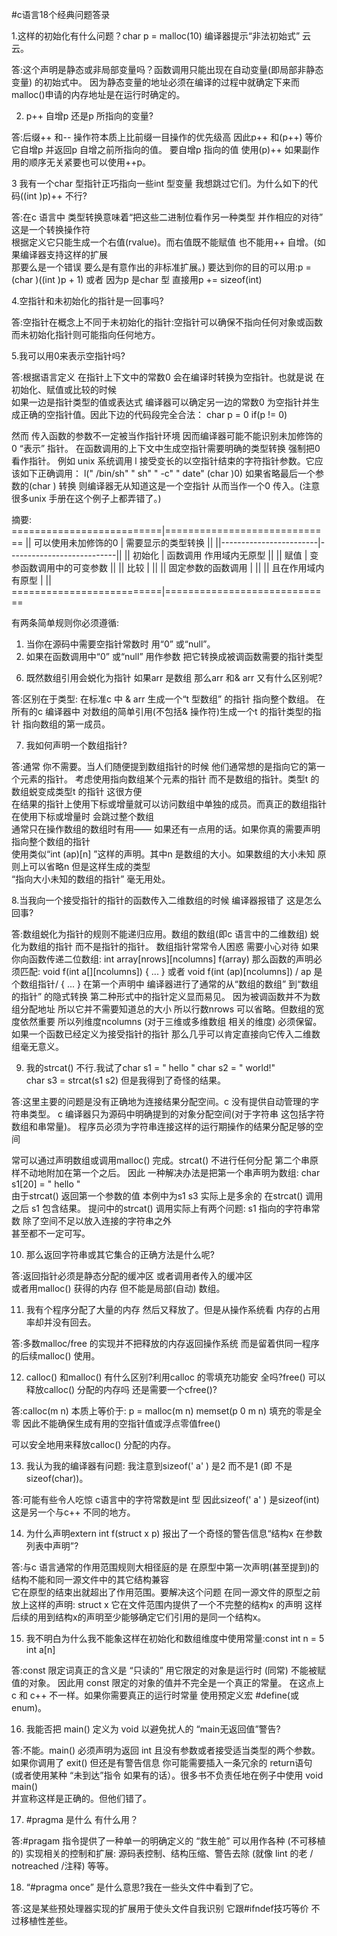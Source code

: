 #c语言18个经典问题答录

1.这样的初始化有什么问题？char p = malloc(10)  编译器提示“非法初始式” 云云。

 答:这个声明是静态或非局部变量吗？函数调用只能出现在自动变量(即局部非静态变量) 的初始式中。
 因为静态变量的地址必须在编译的过程中就确定下来而malloc()申请的内存地址是在运行时确定的。

 2. p++ 自增p 还是p 所指向的变量?

 答:后缀++ 和-- 操作符本质上比前缀一目操作的优先级高  因此p++ 和(p++) 等价  它自增p 并返回p 自增之前所指向的值。
 要自增p 指向的值  使用(p)++  如果副作用的顺序无关紧要也可以使用++p。

 3 我有一个char  型指针正巧指向一些int 型变量  我想跳过它们。为什么如下的代码((int )p)++  不行?

 答:在c 语言中  类型转换意味着“把这些二进制位看作另一种类型  并作相应的对待”  这是一个转换操作符   
 根据定义它只能生成一个右值(rvalue)。而右值既不能赋值  也不能用++ 自增。(如果编译器支持这样的扩展   
 那要么是一个错误  要么是有意作出的非标准扩展。) 要达到你的目的可以用:p = (char )((int )p + 1) 
 或者 因为p 是char  型  直接用p += sizeof(int) 

 4.空指针和未初始化的指针是一回事吗?

 答:空指针在概念上不同于未初始化的指针:空指针可以确保不指向任何对象或函数 
  而未初始化指针则可能指向任何地方。

 5.我可以用0来表示空指针吗?

 答:根据语言定义  在指针上下文中的常数0 会在编译时转换为空指针。也就是说  在初始化、赋值或比较的时候   
 如果一边是指针类型的值或表达式  编译器可以确定另一边的常数0 为空指针并生成正确的空指针值。因此下边的代码段完全合法：
 char p = 0 
 if(p != 0)

 然而  传入函数的参数不一定被当作指针环境  因而编译器可能不能识别未加修饰的0 “表示” 指针。
 在函数调用的上下文中生成空指针需要明确的类型转换 强制把0 看作指针。
 例如  unix 系统调用 l 接受变长的以空指针结束的字符指针参数。它应该如下正确调用：
  l(" /bin/sh"   " sh"   " -c"   " date"   (char )0) 
 如果省略最后一个参数的(char ) 转换  则编译器无从知道这是一个空指针 从而当作一个0 传入。(注意很多unix 手册在这个例子上都弄错了。)

 
 摘要:
 ==========================|=============================
 || 可以使用未加修饰的0 | 需要显示的类型转换 ||
 ||------------------------|---------------------------||
 || 初始化 | 函数调用  作用域内无原型 ||
 || 赋值 | 变参函数调用中的可变参数 ||
 || 比较 | ||
 || 固定参数的函数调用 | ||
 || 且在作用域内有原型 | ||
 ==========================|=============================

 有两条简单规则你必须遵循:
 1) 当你在源码中需要空指针常数时  用“0” 或“null”。
 2) 如果在函数调用中“0” 或“null” 用作参数  把它转换成被调函数需要的指针类型

 6. 既然数组引用会蜕化为指针  如果arr 是数组  那么arr 和& arr 又有什么区别呢?

 答:区别在于类型:
 在标准c 中  & arr 生成一个“t 型数组” 的指针  指向整个数组。
 在所有的c 编译器中  对数组的简单引用(不包括&  操作符)生成一个t 的指针类型的指针  指向数组的第一成员。

 7. 我如何声明一个数组指针?

 答:通常  你不需要。当人们随便提到数组指针的时候  他们通常想的是指向它的第一个元素的指针。
 考虑使用指向数组某个元素的指针  而不是数组的指针。类型t 的数组蜕变成类型t 的指针  这很方便   
 在结果的指针上使用下标或增量就可以访问数组中单独的成员。而真正的数组指针  在使用下标或增量时  会跳过整个数组   
 通常只在操作数组的数组时有用—— 如果还有一点用的话。如果你真的需要声明指向整个数组的指针   
 使用类似“int (ap)[n] ”这样的声明。其中n 是数组的大小。如果数组的大小未知  原则上可以省略n  但是这样生成的类型   
 “指向大小未知的数组的指针”  毫无用处。

 8.当我向一个接受指针的指针的函数传入二维数组的时候  编译器报错了 这是怎么回事?

 答:数组蜕化为指针的规则不能递归应用。数组的数组(即c 语言中的二维数组) 蜕化为数组的指针  而不是指针的指针。
 数组指针常常令人困惑  需要小心对待  如果你向函数传递二位数组:
 int array[nrows][ncolumns] 
 f(array) 
 那么函数的声明必须匹配:
 void f(int a[][ncolumns])
 { ... }
 或者
 void f(int (ap)[ncolumns]) / ap 是个数组指针/
 { ... }
 在第一个声明中  编译器进行了通常的从“数组的数组” 到“数组的指针” 的隐式转换  第二种形式中的指针定义显而易见。
 因为被调函数并不为数组分配地址 所以它并不需要知道总的大小  所以行数nrows 可以省略。但数组的宽度依然重要 
 所以列维度ncolumns (对于三维或多维数组  相关的维度) 必须保留。
 如果一个函数已经定义为接受指针的指针  那么几乎可以肯定直接向它传入二维数组毫无意义。

 
 9. 我的strcat() 不行.我试了char s1 = " hello  "   char s2 = " world!"    
 char s3 = strcat(s1  s2)  但是我得到了奇怪的结果。

 答:这里主要的问题是没有正确地为连接结果分配空间。c 没有提供自动管理的字符串类型。
 c 编译器只为源码中明确提到的对象分配空间(对于字符串  这包括字符数组和串常量)。
 程序员必须为字符串连接这样的运行期操作的结果分配足够的空间   

 常可以通过声明数组或调用malloc() 完成。strcat() 不进行任何分配  第二个串原样不动地附加在第一个之后。
 因此  一种解决办法是把第一个串声明为数组:
 char s1[20] = " hello  "  
 由于strcat() 返回第一个参数的值  本例中为s1  s3 实际上是多余的  在strcat() 调用之后  s1 包含结果。
 提问中的strcat() 调用实际上有两个问题: s1 指向的字符串常数  除了空间不足以放入连接的字符串之外   
 甚至都不一定可写。

 
 10. 那么返回字符串或其它集合的正确方法是什么呢?

 答:返回指针必须是静态分配的缓冲区  或者调用者传入的缓冲区   
 或者用malloc() 获得的内存  但不能是局部(自动) 数组。

 11. 我有个程序分配了大量的内存  然后又释放了。但是从操作系统看 内存的占用率却并没有回去。

 答:多数malloc/free 的实现并不把释放的内存返回操作系统  而是留着供同一程序的后续malloc() 使用。

 12. calloc() 和malloc() 有什么区别?利用calloc 的零填充功能安
 全吗?free() 可以释放calloc() 分配的内存吗  还是需要一个cfree()?

 答:calloc(m  n) 本质上等价于:
 p = malloc(m  n) 
 memset(p  0  m  n) 
 填充的零是全零  因此不能确保生成有用的空指针值或浮点零值free()  

 可以安全地用来释放calloc() 分配的内存。

 13. 我认为我的编译器有问题: 我注意到sizeof(' a' ) 是2 而不是1 (即 不是sizeof(char))。

 答:可能有些令人吃惊  c语言中的字符常数是int 型  因此sizeof(' a' ) 是sizeof(int) 这是另一个与c++ 不同的地方。

 14. 为什么声明extern int f(struct x p)  报出了一个奇怪的警告信息“结构x 在参数列表中声明”?

 答:与c 语言通常的作用范围规则大相径庭的是  在原型中第一次声明(甚至提到)的结构不能和同一源文件中的其它结构兼容   
 它在原型的结束出就超出了作用范围。要解决这个问题  在同一源文件的原型之前放上这样的声明:
 struct x 
 它在文件范围内提供了一个不完整的结构x 的声明  这样  后续的用到结构x的声明至少能够确定它们引用的是同一个结构x。

 
 15. 我不明白为什么我不能象这样在初始化和数组维度中使用常量:const int n = 5  int a[n] 

 答:const 限定词真正的含义是 “只读的”  用它限定的对象是运行时 (同常) 不能被赋值的对象。
 因此用 const 限定的对象的值并不完全是一个真正的常量。
 在这点上 c 和 c++ 不一样。如果你需要真正的运行时常量  使用预定义宏 #define(或enum)。

 16. 我能否把 main() 定义为 void  以避免扰人的 “main无返回值”警告?

 答:不能。main() 必须声明为返回 int  且没有参数或者接受适当类型的两个参数。
 如果你调用了 exit() 但还是有警告信息  你可能需要插入一条冗余的 return语句
 (或者使用某种 “未到达”指令  如果有的话）。很多书不负责任地在例子中使用 void main()   
 并宣称这样是正确的。但他们错了。

 
 17. #pragma 是什么  有什么用？

 答:#pragam 指令提供了一种单一的明确定义的 “救生舱”  可以用作各种 (不可移植的) 实现相关的控制和扩展:
 源码表控制、结构压缩、警告去除 (就像 lint 的老 / notreached /注释)  等等。

 18. “#pragma once” 是什么意思?我在一些头文件中看到了它。

 答:这是某些预处理器实现的扩展用于使头文件自我识别  它跟#ifndef技巧等价  不过移植性差些。